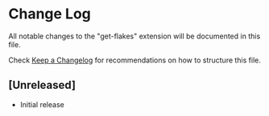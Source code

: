 # Change Log

All notable changes to the "get-flakes" extension will be documented in this file.

Check [Keep a Changelog](http://keepachangelog.com/) for recommendations on how to structure this file.

## [Unreleased]

- Initial release